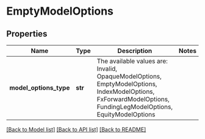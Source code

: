 # EmptyModelOptions


## Properties
Name | Type | Description | Notes
------------ | ------------- | ------------- | -------------
**model_options_type** | **str** | The available values are: Invalid, OpaqueModelOptions, EmptyModelOptions, IndexModelOptions, FxForwardModelOptions, FundingLegModelOptions, EquityModelOptions | 

[[Back to Model list]](../README.md#documentation-for-models) [[Back to API list]](../README.md#documentation-for-api-endpoints) [[Back to README]](../README.md)


